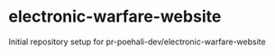 # electronic-warfare-website

Initial repository setup for pr-poehali-dev/electronic-warfare-website